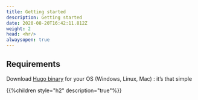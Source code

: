 ```yaml
---
title: Getting started
description: Getting started
date: 2020-08-20T16:42:11.812Z
weight: 2
head: <hr/>
alwaysopen: true
---
```


## Requirements

Download [Hugo binary](https://gohugo.io/overview/installing/) for your OS (Windows, Linux, Mac) : it’s that simple

{{%children style="h2" description="true"%}}
